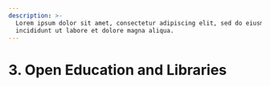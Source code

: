 ```yaml
---
description: >-
  Lorem ipsum dolor sit amet, consectetur adipiscing elit, sed do eiusmod tempor
  incididunt ut labore et dolore magna aliqua.
---
```


# 3. Open Education and Libraries



